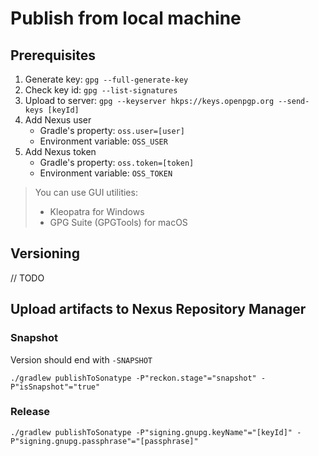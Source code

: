 # Publish from local machine

## Prerequisites

1. Generate key: `gpg --full-generate-key`
2. Check key id: `gpg --list-signatures`
3. Upload to server: `gpg --keyserver hkps://keys.openpgp.org --send-keys [keyId]`
4. Add Nexus user
   - Gradle's property: `oss.user=[user]`
   - Environment variable: `OSS_USER`
5. Add Nexus token
   - Gradle's property: `oss.token=[token]`
   - Environment variable: `OSS_TOKEN`

> You can use GUI utilities:
> - Kleopatra for Windows
> - GPG Suite (GPGTools) for macOS

## Versioning

// TODO

## Upload artifacts to Nexus Repository Manager

### Snapshot

Version should end with `-SNAPSHOT`

```
./gradlew publishToSonatype -P"reckon.stage"="snapshot" -P"isSnapshot"="true"
```

### Release

```
./gradlew publishToSonatype -P"signing.gnupg.keyName"="[keyId]" -P"signing.gnupg.passphrase"="[passphrase]"
```
